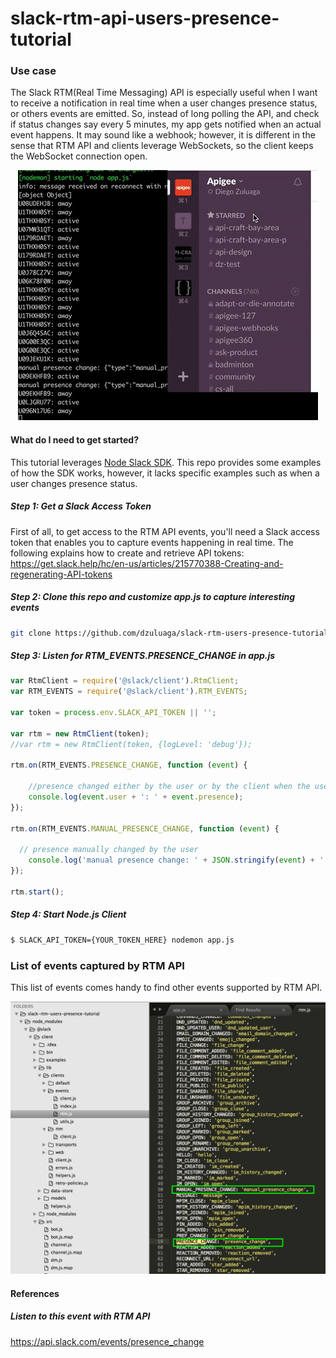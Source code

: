 slack-rtm-api-users-presence-tutorial
==================================

### Use case
The Slack RTM(Real Time Messaging) API is especially useful when I want to receive a notification in real time when a user changes presence status, or others events are emitted. So, instead of long polling the API, and check if status changes say every 5 minutes, my app gets notified when an actual event happens. It may sound like a webhook; however, it is different in the sense that RTM API and clients leverage WebSockets, so the client keeps the WebSocket connection open.

<p align="center"><img src ="./images/slack_rtm_nodejs_sample_demo.gif" /></p>

#### What do I need to get started?

This tutorial leverages [Node Slack SDK](https://github.com/slackhq/node-slack-sdk#node-library-for-the-slack-apis). This repo provides some examples of how the SDK works, however, it lacks specific examples such as when a user changes presence status.


##### Step 1: Get a Slack Access Token
First of all, to get access to the RTM API events, you'll need a Slack access token that enables you to capture events happening in real time. The following explains how to create and retrieve API tokens: https://get.slack.help/hc/en-us/articles/215770388-Creating-and-regenerating-API-tokens

##### Step 2: Clone this repo and customize app.js to capture interesting events

```bash
git clone https://github.com/dzuluaga/slack-rtm-users-presence-tutorial.git
```

##### Step 3: Listen for RTM_EVENTS.PRESENCE_CHANGE in app.js

```javascript
var RtmClient = require('@slack/client').RtmClient;
var RTM_EVENTS = require('@slack/client').RTM_EVENTS;

var token = process.env.SLACK_API_TOKEN || '';

var rtm = new RtmClient(token);
//var rtm = new RtmClient(token, {logLevel: 'debug'});

rtm.on(RTM_EVENTS.PRESENCE_CHANGE, function (event) {

    //presence changed either by the user or by the client when the user becomes idle
    console.log(event.user + ': ' + event.presence);
});

rtm.on(RTM_EVENTS.MANUAL_PRESENCE_CHANGE, function (event) {

  // presence manually changed by the user
    console.log('manual presence change: ' + JSON.stringify(event) + ': ' + event.presence);
});

rtm.start();
```

##### Step 4: Start Node.js Client
```bash
$ SLACK_API_TOKEN={YOUR_TOKEN_HERE} nodemon app.js
```

### List of events captured by RTM API
This list of events comes handy to find other events supported by RTM API.

![List of events emitted by Slack API RTM](./images/events_rtm_js.png "List of events emitted by Slack API RTM")

#### References

##### Listen to this event with RTM API
https://api.slack.com/events/presence_change